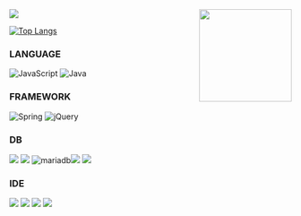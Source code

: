 
<img src="https://capsule-render.vercel.app/api?type=waving&color=auto&height=150&section=header&text=Yong1022&fontSize=90" />

<!-- <img align='right' src="http://mazassumnida.wtf/api/v2/generate_badge?boj=yhs72358"> -->
<img align='right' src="https://github-readme-stats.vercel.app/api?username=Yong1022" height="165"/>

[![Top Langs](https://github-readme-stats.vercel.app/api/top-langs/?username=Yong1022)](https://github.com/anuraghazra/github-readme-stats)


### LANGUAGE

<img alt="JavaScript" src="https://img.shields.io/badge/javascript-%23323330.svg?style=for-the-inbadge&logo=javascript&logoColor=%23F7DF1E"/> <img alt="Java" src="https://img.shields.io/badge/java-%23ED8B00.svg?style=for-the-badge&logo=java&logoColor=white"/> 

### FRAMEWORK

<img alt="Spring" src="https://img.shields.io/badge/spring-%236DB33F.svg?style=for-the-badge&logo=spring&logoColor=white"/> <img alt="jQuery" src="https://img.shields.io/badge/jquery-%230769AD.svg?style=for-the-badge&logo=jquery&logoColor=white"/>

### DB

<img src="https://img.shields.io/badge/oracle-F80000?style=for-the-badge&logo=oracle&logoColor=white"> <img src="https://img.shields.io/badge/mysql-4479A1?style=for-the-badge&logo=mysql&logoColor=white"> <img alt="mariadb" src ="https://img.shields.io/badge/mariadb-%23003545.svg?style=for-the-badge&logo=mariadb&logoColor=white"/><img src="https://img.shields.io/badge/mybatis-black?style=for-the-badge&logo=myBatis&logoColor=white"> <img src="https://img.shields.io/badge/maven-purple?style=for-the-badge&logo=Maven&logoColor=white">

### IDE

<img src="https://img.shields.io/badge/eclipseide-2C2255?style=for-the-badge&logo=eclipseide&logoColor=white"> <img src="https://img.shields.io/badge/intellij-000000?style=for-the-badge&logo=intellijidea&logoColor=white"> <img src="https://img.shields.io/badge/visualstudio-5C2D91?style=for-the-badge&logo=visualstudio&logoColor=white"> <img src="https://img.shields.io/badge/VS Code-007ACC?style=for-the-badge&logo=visual-studio-code&logoColor=white">

